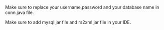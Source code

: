 Make sure to replace your username,password and your database name in conn.java file.
 
 Make sure to add mysql jar file and rs2xml.jar file in your IDE.

 